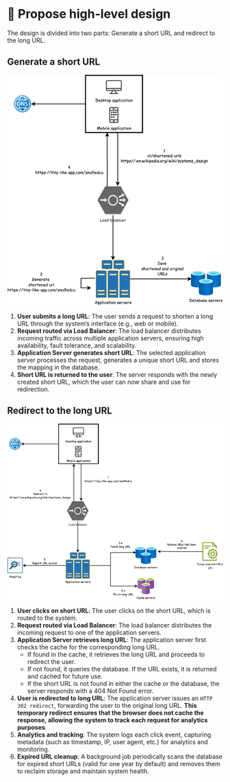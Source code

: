 # 🧱 Propose high-level design

The design is divided into two parts: Generate a short URL and redirect to the long URL.

## Generate a short URL

![Generate a short URL](./generate-short-url.png)

1. **User submits a long URL**: The user sends a request to shorten a long URL through the system’s 
interface (e.g., web or mobile).
2. **Request routed via Load Balancer**: The load balancer distributes incoming traffic across multiple application 
servers, ensuring high availability, fault tolerance, and scalability.
3. **Application Server generates short URL**: The selected application server processes the request, generates a 
unique short URL and stores the mapping in the database.
4. **Short URL is returned to the user**: The server responds with the newly created short URL, which the user can now 
share and use for redirection.


## Redirect to the long URL

![Redirect to the long URL](./redirect-long-url.png)

1. **User clicks on short URL**: The user clicks on the short URL, which is routed to the system.
2. **Request routed via Load Balancer**: The load balancer distributes the incoming request to one of the application 
servers.
3. **Application Server retrieves long URL**: The application server first checks the cache for the corresponding long URL.
   * If found in the cache, it retrieves the long URL and proceeds to redirect the user.
   * If not found, it queries the database. If the URL exists, it is returned and cached for future use.
   * If the short URL is not found in either the cache or the database, the server responds with a 404 Not Found error.
4. **User is redirected to long URL**: The application server issues an `HTTP 302 redirect`, forwarding the user to the 
original long URL. **This temporary redirect ensures that the browser does not cache the response, allowing the system to 
track each request for analytics purposes**.
5. **Analytics and tracking**: The system logs each click event, capturing metadata (such as timestamp, IP, user agent, 
etc.) for analytics and monitoring.
6. **Expired URL cleanup**: A background job periodically scans the database for expired short URLs (valid for one year 
by default) and removes them to reclaim storage and maintain system health.
